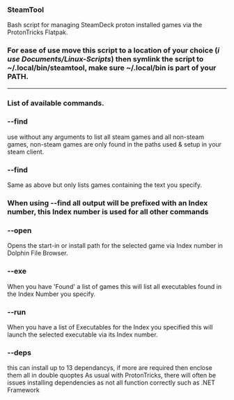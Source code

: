 ### SteamTool
Bash script for managing SteamDeck proton installed games via the ProtonTricks Flatpak.

### For ease of use move this script to a location of your choice (*i use Documents/Linux-Scripts*) then symlink the script to **~/.local/bin/steamtool**, make sure **~/.local/bin** is part of your **PATH**.
---------------------------------------------------------------------------------------------

### List of available commands.

### --find
use without any arguments to list all steam games and all non-steam games, non-steam games are only
found in the paths used & setup in your steam client.
  
### --find <Name>
Same as above but only lists games containing the text you specify.

### When using --find all output will be prefixed with an Index number, this Index number is used for all other commands

### --open <Index>
Opens the start-in or install path for the selected game via Index number in Dolphin File Browser.
  
### --exe <Index>
When you have 'Found' a list of games this will list all executables found in the Index Number you specify.

### --run <Index>
When you have a list of Executables for the Index you specified this will launch the selected executable via its Index number.

### --deps <Index> <DepList>
this can install up to 13 dependancys, if more are required then enclose them all in double quoptes
As usual with ProtonTricks, there will often be issues installing dependencies as not all function correctly such as .NET Framework
